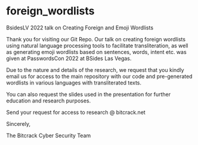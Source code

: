# foreign_wordlists


BsidesLV 2022 talk on Creating Foreign and Emoji Wordlists

Thank you for visiting our Git Repo. Our talk on creating foreign wordlists using natural language processing tools to facilitate transliteration, as well as generating emoji wordlists based on sentences, words, intent etc. was given at PasswordsCon 2022 at BSides Las Vegas. 

Due to the nature and details of the research, we request that you kindly email us for access to the main repository with our code and pre-generated wordlists in various languages with transliterated texts. 

You can also request the slides used in the presentation for further education and research purposes.

Send your request for access to research @ bitcrack.net

Sincerely,

The Bitcrack Cyber Security Team
